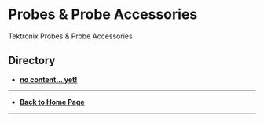 # Probes & Probe Accessories
Tektronix Probes & Probe Accessories

## Directory
* **[no content... yet!](./)**

----
* **[Back to Home Page](./../README.md)**
----
